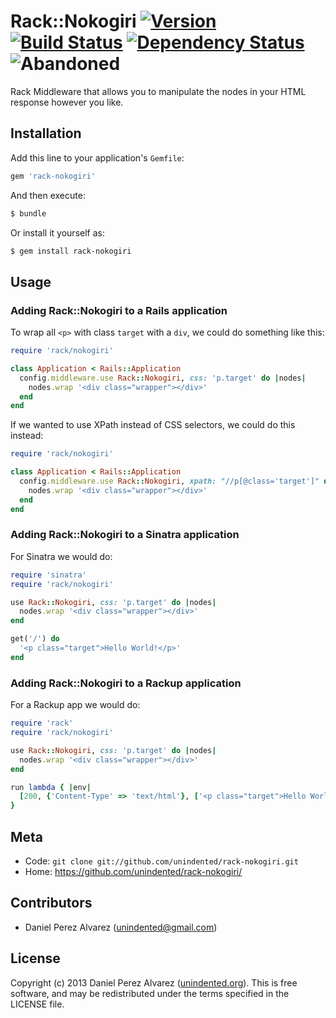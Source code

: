 # Rack::Nokogiri [![Version](https://img.shields.io/gem/v/rack-nokogiri.svg)](https://rubygems.org/gems/rack-nokogiri) [![Build Status](https://img.shields.io/travis/unindented/rack-nokogiri.svg)](http://travis-ci.org/unindented/rack-nokogiri) [![Dependency Status](https://img.shields.io/gemnasium/unindented/rack-nokogiri.svg)](https://gemnasium.com/unindented/rack-nokogiri) ![Abandoned](https://img.shields.io/badge/status-abandoned-red.svg)

Rack Middleware that allows you to manipulate the nodes in your HTML response however you like.


## Installation

Add this line to your application's `Gemfile`:

```ruby
gem 'rack-nokogiri'
```

And then execute:

```sh
$ bundle
```

Or install it yourself as:

```sh
$ gem install rack-nokogiri
```


## Usage

### Adding Rack::Nokogiri to a Rails application

To wrap all `<p>` with class `target` with a `div`, we could do something like this:

```ruby
require 'rack/nokogiri'

class Application < Rails::Application
  config.middleware.use Rack::Nokogiri, css: 'p.target' do |nodes|
    nodes.wrap '<div class="wrapper"></div>'
  end
end
```

If we wanted to use XPath instead of CSS selectors, we could do this instead:

```ruby
require 'rack/nokogiri'

class Application < Rails::Application
  config.middleware.use Rack::Nokogiri, xpath: "//p[@class='target']" do |nodes|
    nodes.wrap '<div class="wrapper"></div>'
  end
end
```

### Adding Rack::Nokogiri to a Sinatra application

For Sinatra we would do:

```ruby
require 'sinatra'
require 'rack/nokogiri'

use Rack::Nokogiri, css: 'p.target' do |nodes|
  nodes.wrap '<div class="wrapper"></div>'
end

get('/') do
  '<p class="target">Hello World!</p>'
end
```

### Adding Rack::Nokogiri to a Rackup application

For a Rackup app we would do:

```ruby
require 'rack'
require 'rack/nokogiri'

use Rack::Nokogiri, css: 'p.target' do |nodes|
  nodes.wrap '<div class="wrapper"></div>'
end

run lambda { |env|
  [200, {'Content-Type' => 'text/html'}, ['<p class="target">Hello World!</p>']]
}
```


## Meta

* Code: `git clone git://github.com/unindented/rack-nokogiri.git`
* Home: <https://github.com/unindented/rack-nokogiri/>


## Contributors

* Daniel Perez Alvarez ([unindented@gmail.com](mailto:unindented@gmail.com))


## License

Copyright (c) 2013 Daniel Perez Alvarez ([unindented.org](https://unindented.org/)). This is free software, and may be redistributed under the terms specified in the LICENSE file.
